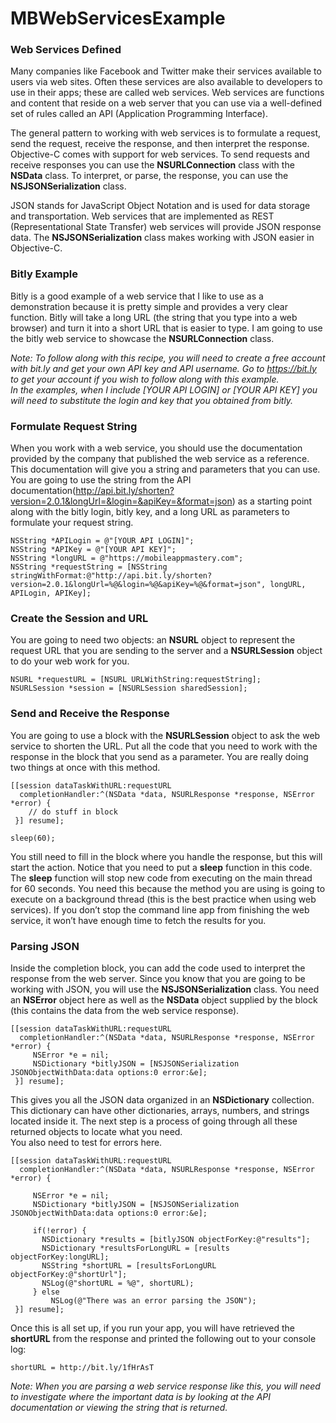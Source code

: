 # MBWebServicesExample

### Web Services Defined
Many companies like Facebook and Twitter make their services available to users via web sites. 
Often these services are also available to developers to use in their apps; these are called web services. 
Web services are functions and content that reside on a web server that you can use via a well-defined set of rules called an API (Application Programming Interface).

The general pattern to working with web services is to formulate a request, send the request, receive the response, and then interpret the response. 
Objective-C comes with support for web services. 
To send requests and receive responses you can use the **NSURLConnection** class with the **NSData** class. 
To interpret, or parse, the response, you can use the **NSJSONSerialization** class.

JSON stands for JavaScript Object Notation and is used for data storage and transportation. 
Web services that are implemented as REST (Representational State Transfer) web services will provide JSON response data. 
The **NSJSONSerialization** class makes working with JSON easier in Objective-C.

### Bitly Example
Bitly is a good example of a web service that I like to use as a demonstration because it is pretty simple and provides a very clear function. 
Bitly will take a long URL (the string that you type into a web browser) and turn it into a short URL that is easier to type. 
I am going to use the bitly web service to showcase the **NSURLConnection** class.

*Note: To follow along with this recipe, you will need to create a free account with bit.ly and get your own API key and API username. 
Go to https://bit.ly to get your account if you wish to follow along with this example.  
In the examples, when I include [YOUR API LOGIN] or [YOUR API KEY] you will need to substitute the login and key that you obtained from bitly.*

### Formulate Request String
When you work with a web service, you should use the documentation provided by the company that published the web service as a reference. 
This documentation will give you a string and parameters that you can use. 
You are going to use the string from the API documentation(http://api.bit.ly/shorten?version=2.0.1&longUrl=&login=&apiKey=&format=json) 
as a starting point along with the bitly login, bitly key, and a long URL as parameters to formulate your request string.

    NSString *APILogin = @"[YOUR API LOGIN]";
    NSString *APIKey = @"[YOUR API KEY]";
    NSString *longURL = @"https://mobileappmastery.com";
    NSString *requestString = [NSString stringWithFormat:@"http://api.bit.ly/shorten?version=2.0.1&longUrl=%@&login=%@&apiKey=%@&format=json", longURL, APILogin, APIKey];

### Create the Session and URL
You are going to need two objects: 
an **NSURL** object to represent the request URL that you are sending to the server and a **NSURLSession** object to do your web work for you.

    NSURL *requestURL = [NSURL URLWithString:requestString];
    NSURLSession *session = [NSURLSession sharedSession];

### Send and Receive the Response
You are going to use a block with the **NSURLSession** object to ask the web service to shorten the URL. 
Put all the code that you need to work with the response in the block that you send as a parameter. 
You are really doing two things at once with this method.

    [[session dataTaskWithURL:requestURL
      completionHandler:^(NSData *data, NSURLResponse *response, NSError *error) {
        // do stuff in block
     }] resume];
 
    sleep(60);

You still need to fill in the block where you handle the response, but this will start the action. 
Notice that you need to put a **sleep** function in this code. 
The **sleep** function will stop new code from executing on the main thread for 60 seconds. 
You need this because the method you are using is going to execute on a background thread (this is the best practice when using web services). 
If you don’t stop the command line app from finishing the web service, it won’t have enough time to fetch the results for you.

### Parsing JSON
Inside the completion block, you can add the code used to interpret the response from the web server. 
Since you know that you are going to be working with JSON, you will use the **NSJSONSerialization** class. 
You need an **NSError** object here as well as the **NSData** object supplied by the block (this contains the data from the web service response).

    [[session dataTaskWithURL:requestURL
      completionHandler:^(NSData *data, NSURLResponse *response, NSError *error) {
         NSError *e = nil;
         NSDictionary *bitlyJSON = [NSJSONSerialization JSONObjectWithData:data options:0 error:&e];
     }] resume];

This gives you all the JSON data organized in an **NSDictionary** collection. 
This dictionary can have other dictionaries, arrays, numbers, and strings located inside it. 
The next step is a process of going through all these returned objects to locate what you need.  
You also need to test for errors here.

    [[session dataTaskWithURL:requestURL
      completionHandler:^(NSData *data, NSURLResponse *response, NSError *error) {
          
         NSError *e = nil;
         NSDictionary *bitlyJSON = [NSJSONSerialization JSONObjectWithData:data options:0 error:&e];
         
         if(!error) {
           NSDictionary *results = [bitlyJSON objectForKey:@"results"];
           NSDictionary *resultsForLongURL = [results objectForKey:longURL];
           NSString *shortURL = [resultsForLongURL objectForKey:@"shortUrl"];
           NSLog(@"shortURL = %@", shortURL);
         } else
             NSLog(@"There was an error parsing the JSON");
     }] resume];

Once this is all set up, if you run your app, 
you will have retrieved the **shortURL** from the response and printed the following out to your console log:

    shortURL = http://bit.ly/1fHrAsT
  
*Note: When you are parsing a web service response like this, 
you will need to investigate where the important data is by looking at the API documentation or viewing the string that is returned.*
